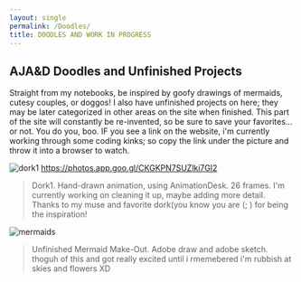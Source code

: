```yaml
---
layout: single
permalink: /Doodles/
title: DOODLES AND WORK IN PROGRESS
---
```

## AJA&D Doodles and Unfinished Projects
Straight from my notebooks, be inspired by goofy drawings of mermaids, cutesy couples, or doggos! I also have unfinished projects on here; they may be later categorized in other areas on the site when finished. This part of the site will constantly be re-invented, so be sure to save your favorites... or not. You do you, boo. IF you see a link on the website, i'm currently working through some coding kinks; so copy the link under the picture and throw it into a browser to watch.

![dork1](/great_gatsbys/E72845EE-7610-4067-8C36-FC2635572018.jpeg)
https://photos.app.goo.gl/CKGKPN7SUZlki7Gl2

>Dork1. Hand-drawn animation, using AnimationDesk. 26 frames. I'm currently working on cleaning it up, maybe adding more detail. Thanks to my muse and favorite dork(you know you are (; ) for being the inspiration!


![mermaids](/great_gatsbys/IMG_0960.PNG)

>Unfinished Mermaid Make-Out. Adobe draw and adobe sketch. thoguh of this and got really excited until i rmemebered i'm rubbish at skies and flowers XD
